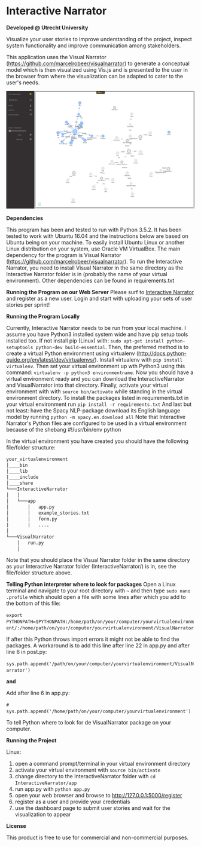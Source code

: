 # Interactive Narrator
**Developed @ Utrecht University**

Visualize your user stories to improve understanding of the project, inspect system functionality 
and improve communication among stakeholders.

This application uses the Visual Narrator (https://github.com/marcelrobeer/visualnarrator) to generate a conceptual model which is then
visualized using Vis.js and is presented to the user in the browser from where the visualization can be adapted to cater to the 
user's needs.

![alt tag](https://github.com/Gionimo/InteractiveNarrator/blob/master/Screenshot%20Interactive%20Narrator2.png)

**Dependencies**

This program has been and tested to run with Python 3.5.2. It has been tested to work with Ubuntu 16.04 and the instructions below are based on Ubuntu being on your machine. 
To easily install Ubuntu Linux or another Linux distribution on your system, use Oracle VM VirtualBox. The main dependency for the program is Visual Narrator (https://github.com/marcelrobeer/visualnarrator). 
To run the Interactive Narrator, you need to install Visual Narrator in the same directory as the Interactive Narrator folder is in (probably the name of your virtual environment). Other dependencies can be found in requirements.txt

**Running the Program on our Web Server**
Please surf to [Interactive Narrator](http://science-vs134.science.uu.nl) and register as a new user.
Login and start with uploading your sets of user stories per sprint!

**Running the Program Locally**

Currently, Interactive Narrator needs to be run from your local machine. I assume you have Python3 installed system wide and have pip setup tools installed too. 
If not install pip (Linux) with: `sudo apt-get install python-setuptools python-dev build-essential`. Then, the preferred method is to create a virtual Python environment using virtualenv 
(http://docs.python-guide.org/en/latest/dev/virtualenvs/). Install virtualenv with `pip install virtualenv`. Then set your virtual environment up wth Python3 using this command: `virtualenv -p python3 environmentname`. 
Now you should have a virtual environment ready and you can download the InteractiveNarrator and VisualNarrator into that directory. Finally, activate your virtual environment with with `source bin/activate` 
while standing in the virtual environment directory. To install the packages listed in requirements.txt in your virtual environment 
run `pip install -r requirements.txt`
And last but not least: have the Spacy NLP-package download its English language model by running `python -m spacy.en.download all`
Note that Interactive Narrator's Python files are configured to be used in a virtual environment because of the shebang #!/usr/bin/env python

In the virtual environment you have created you should have the following file/folder structure:

```
your_virtualenvironment
│____bin
│____lib  
|____include
│____share
└───InteractiveNarrator
│   │
│   └───app
│       │   app.py
│       │   example_stories.txt
│       │   form.py
|       |   ....
│   
└───VisualNarrator
    │   run.py
    │
```
Note that you should place the Visual Narrator folder in the same directory as your
Interactive Narrator folder (InteractiveNarrator/)  is in, see the file/folder structure above.

**Telling Python interpreter where to look for packages**
Open a Linux terminal and navigate to your root directory with `~` and then type `sudo nano .profile`
which should open a file with some lines after which you add to the bottom of this file:

`export PYTHONPATH=$PYTHONPATH:/home/path/on/your/computer/yourvirtualenvironment/:/home/path/on/your/computer/yourvirtualenvironment/VisualNarrator`

If after this Python throws import errors it might not be able to find the packages.
A workaround is to add this line after line 22 in app.py and after line 6 in post.py:
   
   `sys.path.append('/path/on/your/computer/yourvirtualenvironment/VisualNarrator')`
   
   **and**
   
Add after line 6 in app.py:
 
   `# sys.path.append('/home/path/on/your/computer/yourvirtualenvironment')`
    
To tell Python where to look for de VisualNarrator package on your computer.


**Running the Project**

Linux:

1. open a command prompt/terminal in your virtual environment directory
2. activate your virtual environment with `source bin/activate`
3. change directory to the InteractiveNarrator folder with `cd InteractiveNarrator/app`
4. run app.py with `python app.py`
5. open your web browser and browse to http://127.0.0.1:5000/register
6. register as a user and provide your credentials
7. use the dashboard page to submit user stories and wait for the visualization to appear


**License**

This product is free to use for commercial and non-commercial purposes.